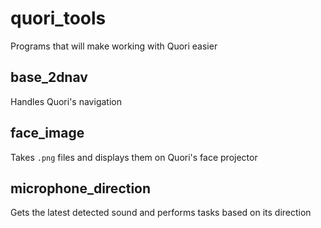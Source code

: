 # quori_tools
Programs that will make working with Quori easier

## base_2dnav
Handles Quori's navigation

## face_image
Takes `.png` files and displays them on Quori's face projector

## microphone_direction
Gets the latest detected sound and performs tasks based on its direction
